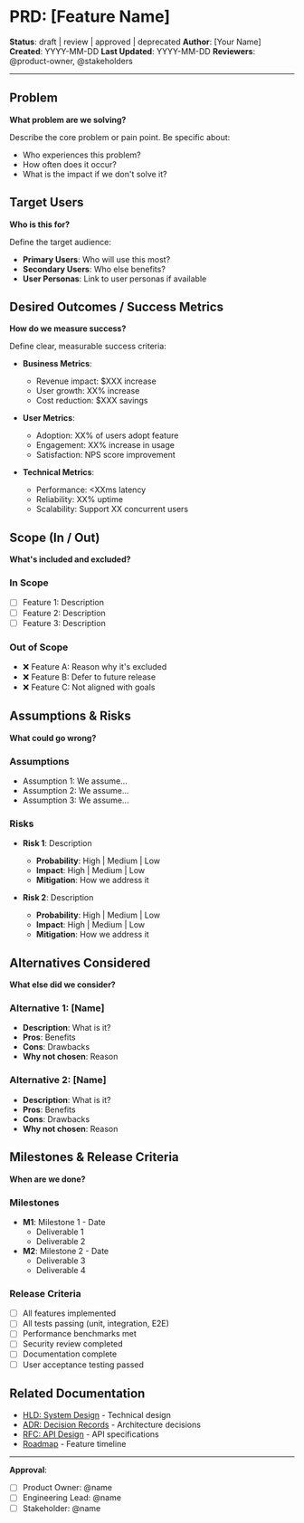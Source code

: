 # PRD: [Feature Name]

**Status**: draft | review | approved | deprecated
**Author**: [Your Name]
**Created**: YYYY-MM-DD
**Last Updated**: YYYY-MM-DD
**Reviewers**: @product-owner, @stakeholders

---

## Problem

**What problem are we solving?**

Describe the core problem or pain point. Be specific about:
- Who experiences this problem?
- How often does it occur?
- What is the impact if we don't solve it?

## Target Users

**Who is this for?**

Define the target audience:
- **Primary Users**: Who will use this most?
- **Secondary Users**: Who else benefits?
- **User Personas**: Link to user personas if available

## Desired Outcomes / Success Metrics

**How do we measure success?**

Define clear, measurable success criteria:

- **Business Metrics**:
  - Revenue impact: $XXX increase
  - User growth: XX% increase
  - Cost reduction: $XXX savings

- **User Metrics**:
  - Adoption: XX% of users adopt feature
  - Engagement: XX% increase in usage
  - Satisfaction: NPS score improvement

- **Technical Metrics**:
  - Performance: <XXms latency
  - Reliability: XX% uptime
  - Scalability: Support XX concurrent users

## Scope (In / Out)

**What's included and excluded?**

### In Scope
- [ ] Feature 1: Description
- [ ] Feature 2: Description
- [ ] Feature 3: Description

### Out of Scope
- ❌ Feature A: Reason why it's excluded
- ❌ Feature B: Defer to future release
- ❌ Feature C: Not aligned with goals

## Assumptions & Risks

**What could go wrong?**

### Assumptions
- Assumption 1: We assume...
- Assumption 2: We assume...
- Assumption 3: We assume...

### Risks
- **Risk 1**: Description
  - **Probability**: High | Medium | Low
  - **Impact**: High | Medium | Low
  - **Mitigation**: How we address it

- **Risk 2**: Description
  - **Probability**: High | Medium | Low
  - **Impact**: High | Medium | Low
  - **Mitigation**: How we address it

## Alternatives Considered

**What else did we consider?**

### Alternative 1: [Name]
- **Description**: What is it?
- **Pros**: Benefits
- **Cons**: Drawbacks
- **Why not chosen**: Reason

### Alternative 2: [Name]
- **Description**: What is it?
- **Pros**: Benefits
- **Cons**: Drawbacks
- **Why not chosen**: Reason

## Milestones & Release Criteria

**When are we done?**

### Milestones
- **M1**: Milestone 1 - Date
  - Deliverable 1
  - Deliverable 2
- **M2**: Milestone 2 - Date
  - Deliverable 3
  - Deliverable 4

### Release Criteria
- [ ] All features implemented
- [ ] All tests passing (unit, integration, E2E)
- [ ] Performance benchmarks met
- [ ] Security review completed
- [ ] Documentation complete
- [ ] User acceptance testing passed

## Related Documentation

- [HLD: System Design](../architecture/hld-{feature}.md) - Technical design
- [ADR: Decision Records](../architecture/adr/) - Architecture decisions
- [RFC: API Design](../architecture/rfc/) - API specifications
- [Roadmap](../delivery/roadmap.md) - Feature timeline

---

**Approval**:
- [ ] Product Owner: @name
- [ ] Engineering Lead: @name
- [ ] Stakeholder: @name

